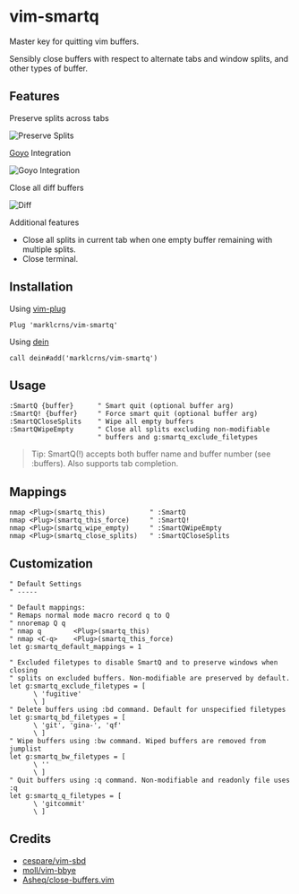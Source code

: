 # vim-smartq

Master key for quitting vim buffers.

Sensibly close buffers with respect to alternate tabs and window splits, and
other types of buffer.

## Features

Preserve splits across tabs

![Preserve Splits](https://i.imgur.com/uKRWrjS.gif)

[Goyo](https://github.com/junegunn/goyo.vim) Integration

![Goyo Integration](https://i.imgur.com/sB70XEK.gif)

Close all diff buffers

![Diff](https://i.imgur.com/qSTQfGl.gif)

Additional features

- Close all splits in current tab when one empty buffer remaining with multiple
  splits.
- Close terminal.

## Installation

Using [vim-plug](https://github.com/junegunn/vim-plug)

```vim
Plug 'marklcrns/vim-smartq'
```

Using [dein](https://github.com/Shougo/dein.vim)

```vim
call dein#add('marklcrns/vim-smartq')
```

## Usage

```vim
:SmartQ {buffer}      " Smart quit (optional buffer arg)
:SmartQ! {buffer}     " Force smart quit (optional buffer arg)
:SmartQCloseSplits    " Wipe all empty buffers
:SmartQWipeEmpty      " Close all splits excluding non-modifiable
                      " buffers and g:smartq_exclude_filetypes
```

> Tip: SmartQ(!) accepts both buffer name and buffer number (see :buffers). Also
> supports tab completion.

## Mappings

```vim
nmap <Plug>(smartq_this)           " :SmartQ
nmap <Plug>(smartq_this_force)     " :SmartQ!
nmap <Plug>(smartq_wipe_empty)     " :SmartQWipeEmpty
nmap <Plug>(smartq_close_splits)   " :SmartQCloseSplits
```

## Customization

```vim
" Default Settings
" -----

" Default mappings:
" Remaps normal mode macro record q to Q
" nnoremap Q q
" nmap q        <Plug>(smartq_this)
" nmap <C-q>    <Plug>(smartq_this_force)
let g:smartq_default_mappings = 1

" Excluded filetypes to disable SmartQ and to preserve windows when closing
" splits on excluded buffers. Non-modifiable are preserved by default.
let g:smartq_exclude_filetypes = [
      \ 'fugitive'
      \ ]
" Delete buffers using :bd command. Default for unspecified filetypes
let g:smartq_bd_filetypes = [
      \ 'git', 'gina-', 'qf'
      \ ]
" Wipe buffers using :bw command. Wiped buffers are removed from jumplist
let g:smartq_bw_filetypes = [
      \ ''
      \ ]
" Quit buffers using :q command. Non-modifiable and readonly file uses :q
let g:smartq_q_filetypes = [
      \ 'gitcommit'
      \ ]
```

## Credits

- [cespare/vim-sbd](https://github.com/cespare/vim-sbd)
- [moll/vim-bbye](https://github.com/moll/vim-bbye)
- [Asheq/close-buffers.vim](https://github.com/Asheq/close-buffers.vim)

